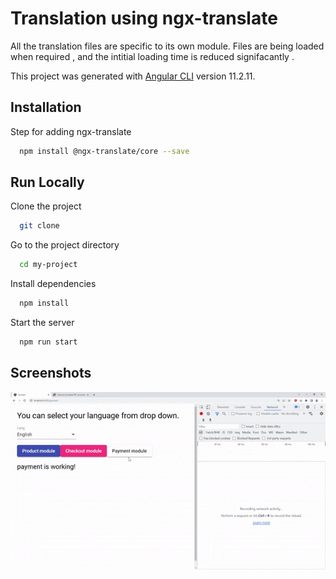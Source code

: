 # Translation using ngx-translate
All the translation files are specific to its own module. Files are being loaded when required , and the intitial loading time is reduced signifacantly .

This project was generated with [Angular CLI](https://github.com/angular/angular-cli) version 11.2.11.


## Installation 

Step for adding ngx-translate 

```bash
  npm install @ngx-translate/core --save
```


## Run Locally

Clone the project

```bash
  git clone 
```

Go to the project directory

```bash
  cd my-project
```

Install dependencies

```bash
  npm install
```

Start the server

```bash
  npm run start
```




## Screenshots

![App Screenshot](https://github.com/niloymcs17/dynamic-translation-angular/blob/master/readme/ezgif-3-fd9593b681.gif?raw=true)

